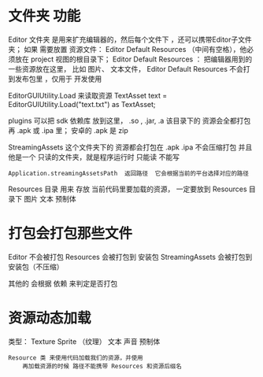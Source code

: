 # 文件夹 功能
Editor
文件夹 是用来扩充编辑器的，然后每个文件下 ，还可以携带Editor子文件夹；
如果 需要放置 资源文件： Editor Default Resources （中间有空格），他必须放在 project 视图的根目录下；
Editor Default Resources ： 把编辑器用到的 一些资源放在这里， 比如 图片、 文本文件，
Editor Default Resources 不会打到发布包里 ，仅用于 开发使用

EditorGUIUtility.Load 来读取资源
TextAsset text = EditorGUIUtility.Load("text.txt") as TextAsset;


plugins
可以把 sdk 依赖库 放到这里， .so , .jar, .a
该目录下的 资源会全都打包再 .apk 或 .ipa 里； 安卓的 .apk 是 zip

StreamingAssets
    这个文件夹下的 资源都会打包在 .apk .ipa 
    不会压缩打包
    并且他是一个 只读的文件夹，就是程序运行时 只能读 不能写
    
    Application.streamingAssetsPath  返回路径  它会根据当前的平台选择对应的路径




Resources 目录
用来 存放 当前代码里要加载的资源， 一定要放到 Resources 目录下
图片
文本
预制体




# 打包会打包那些文件
Editor 不会被打包
Resources 会被打包到 安装包
StreamingAssets 会被打包到 安装包（不压缩）

其他的 会根据 依赖 来判定是否打包




# 资源动态加载
类型：
Texture Sprite （纹理）
文本
声音
预制体


    Resource 类 来使用代码加载我们的资源，并使用
        再加载资源的时候 路径不能携带 Resources 和资源后缀名

